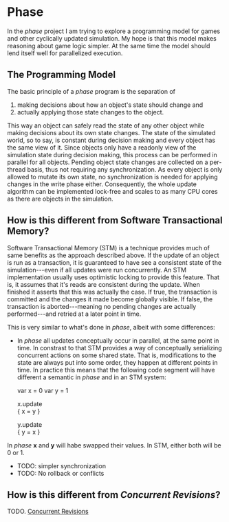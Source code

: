 
Phase
=====
In the *phase* project I am trying to explore a programming model for games and other cyclically updated simulation. My hope is that this model makes reasoning about game logic simpler. At the same time the model should lend itself well for parallelized execution.

## The Programming Model
The basic principle of a *phase* program is the separation of 
1. making decisions about how an object's state should change and
2. actually applying those state changes to the object.

This way an object can safely read the state of any other object while making decisions about its own state changes. The state of the simulated world, so to say, is constant during decision making and every object has the same view of it. Since objects only have a readonly view of the simulation state during decision making, this process can be performed in parallel for all objects. Pending object state changes are collected on a per-thread basis, thus not requiring any synchronization. As every object is only allowed to mutate its own state, no synchronization is needed for applying changes in the write phase either. Consequently, the whole update algorithm can be implemented lock-free and scales to as many CPU cores as there are objects in the simulation.

## How is this different from Software Transactional Memory?
Software Transactional Memory (STM) is a technique provides much of same benefits as the approach described above. If the update of an object is run as a transaction, it is guaranteed to have see a consistent state of the simulation---even if all updates were run concurrently. An STM implementation usually uses optimistic locking to provide this feature. That is, it assumes that it's reads are consistent during the update. When finished it asserts that this was actually the case. If true, the transaction is committed and the changes it made become globally visible. If false, the transaction is aborted---meaning no pending changes are actually performed---and retried at a later point in time.

This is very similar to what's done in *phase*, albeit with some differences:
* In *phase* all updates conceptually occur in parallel, at the same point in time. In constrast to that STM provides a way of conceptually serializing concurrent actions on some shared state. That is, modifications to the state are always put into some order, they happen at different points in time.
In practice this means that the following code segment will have different a semantic in *phase* and in an STM system:

    var x = 0
    var y = 1
    
    x.update  
    {
      x = y 
    }
    
    y.update  
    {
      y = x 
    }

In *phase* **x** and **y** will habe swapped their values. In STM, either both will be 0 or 1.

* TODO: simpler synchronization
* TODO: No rollback or conflicts

## How is this different from *Concurrent Revisions*?
TODO. [Concurrent Revisions](http://research.microsoft.com/en-us/projects/revisions/)